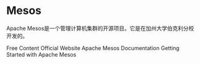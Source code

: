 # Mesos

Apache Mesos是一个管理计算机集群的开源项目。它是在加州大学伯克利分校开发的。

<ResourceGroupTitle>Free Content</ResourceGroupTitle>
<BadgeLink colorScheme='blue' badgeText='Official Website' href='https://mesos.apache.org/'>Official Website</BadgeLink>
<BadgeLink colorScheme='blue' badgeText='Documentation' href='https://mesos.apache.org/documentation/latest/'>Apache Mesos Documentation</BadgeLink>
<BadgeLink badgeText='Watch' href='https://www.youtube.com/watch?v=ugmfP-QtgTA'>Getting Started with Apache Mesos</BadgeLink>
